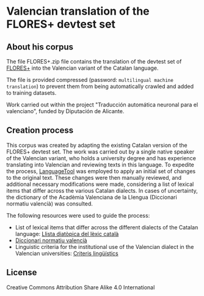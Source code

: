 # Valencian translation of the FLORES+ devtest set

## About his corpus

The file FLORES+.zip file contains the translation of the devtest set of [FLORES+](https://github.com/openlanguagedata/flores) into the Valencian variant of the Catalan language.

The file is provided compressed (password: `multilingual machine translation`) to prevent them from being automatically crawled and added to training datasets.

Work carried out within the project "Traducción automática neuronal para el valenciano", funded by Diputación de Alicante.

## Creation process

This corpus was created by adapting the existing Catalan version of the FLORES+ devtest set. The work was carried out by a single native speaker of the Valencian variant, who holds a university degree and has experience translating into Valencian and reviewing texts in this language.
To expedite the process, [LanguageTool](https://languagetool.org/) was employed to apply an initial set of changes to the original text. 
These changes were then manually reviewed, and additional necessary modifications were made, considering a list of lexical items that differ across the various Catalan dialects. In cases of uncertainty, the dictionary of the Acadèmia Valenciana de la Llengua (Diccionari normatiu valencià) was consulted.

The following resources were used to guide the process:
* List of lexical items that differ across the different dialects of the Catalan language: [Llista diatòpica del lèxic català](https://ca.wikipedia.org/wiki/Llista_diat%C3%B2pica_del_l%C3%A8xic_catal%C3%A0)
* [Diccionari normatiu valencià](https://www.avl.gva.es/lexicval/)
* Linguistic criteria for the institutional use of the Valencian dialect in the Valencian universities: [Criteris lingüístics](https://sl.ua.es/en/assessorament/documentos/criteris-linguistics.pdf)

## License

Creative Commons Attribution Share Alike 4.0 International
